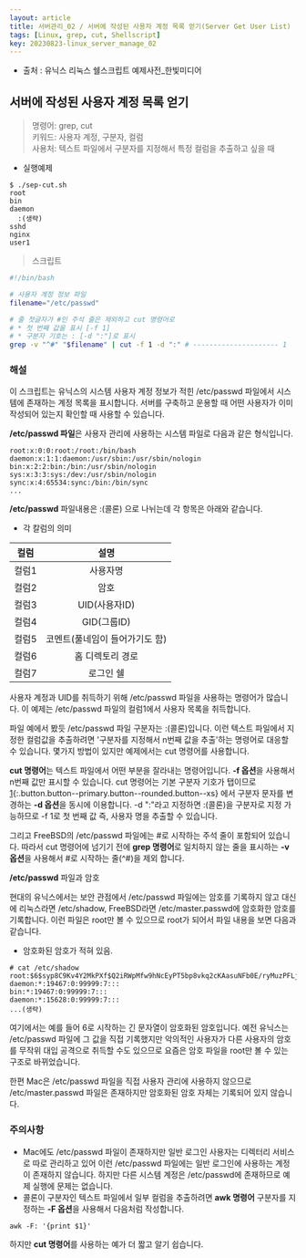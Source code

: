 ```yaml
---
layout: article
title: 서버관리_02 / 서버에 작성된 사용자 계정 목록 얻기(Server Get User List)
tags: [Linux, grep, cut, Shellscript]
key: 20230823-linux_server_manage_02 
---
```


- 출처 : 유닉스 리눅스 쉘스크립트 예제사전_한빛미디어

## 서버에 작성된 사용자 계정 목록 얻기

> 명령어: grep, cut  
> 키워드: 사용자 계정, 구분자, 컬럼  
> 사용처: 텍스트 파일에서 구분자를 지정해서 특정 컬럼을 추출하고 싶을 때  

- 실행예제

```
$ ./sep-cut.sh
root
bin
daemon
  :(생략)
sshd
nginx
user1
```

> 스크립트

 ```bash
#!/bin/bash

# 사용자 계정 정보 파일
filename="/etc/passwd"

# 줄 첫글자가 #인 주석 줄은 제외하고 cut 명령어로
# * 첫 번째 값을 표시 [-f 1]
# * 구분자 기호는 : [-d ":"]로 표시
grep -v "^#" "$filename" | cut -f 1 -d ":" # --------------------- 1
```

### **해설**

이 스크립트는 유닉스의 시스템 사용자 계정 정보가 적힌 /etc/passwd 파일에서 시스템에 존재하는 계정 목록을 표시합니다. 서버를 구축하고 운용할 때 어떤 사용자가 이미 작성되어 있는지 확인할 때 사용할 수 있습니다.



**/etc/passwd 파일**은 사용자 관리에 사용하는 시스템 파일로 다음과 같은 형식입니다.

```
root:x:0:0:root:/root:/bin/bash
daemon:x:1:1:daemon:/usr/sbin:/usr/sbin/nologin
bin:x:2:2:bin:/bin:/usr/sbin/nologin
sys:x:3:3:sys:/dev:/usr/sbin/nologin
sync:x:4:65534:sync:/bin:/bin/sync
...
```

**/etc/passwd** 파일내용은 :(콜론) 으로 나뉘는데 각 항목은 아래와 같습니다.

- 각 칼럼의 의미

| 컬럼 | 설명 |
|:--------:|:--------:|
|컬럼1|사용자명|
|컬럼2|암호|
|컬럼3|UID(사용자ID)|
|컬럼4|GID(그룹ID)|
|컬럼5|코멘트(풀네임이 들어가기도 함)|
|컬럼6|홈 디렉토리 경로|
|컬럼7|로그인 쉘|

사용자 계정과 UID를 취득하기 위해 /etc/passwd 파일을 사용하는 명령어가 많습니다. 이 예제는 /etc/passwd 파일의 컬럼1에서 사용자 목록을 취득합니다.

파일 예에서 봤듯 /etc/passwd 파일 구분자는 :(콜론)입니다. 이런 텍스트 파일에서 지정한 컬럼값을 추출하려면 '구분자를 지정해서 n번째 값을 추출'하는 명령어로 대응할 수 있습니다. 몇가지 방법이 있지만 예제에서는 cut 명령어를 사용합니다.

**cut 명령어**는 텍스트 파일에서 어떤 부분을 잘라내는 명령어입니다. **-f 옵션**을 사용해서 n번째 값만 표시할 수 있습니다. cut 명령어는 기본 구분자 기호가 탭이므로 [1](#){:.button.button--primary.button--rounded.button--xs} 에서 구분자 문자를 변경하는 **-d 옵션**을 동시에 이용합니다. -d ":"라고 지정하면 :(콜론)을 구분자로 지정 가능하므로 -f 1로 첫 번째 값 즉, 사용자 명을 추출할 수 있습니다.

그리고 FreeBSD의 /etc/passwd 파일에는 #로 시작하는 주석 줄이 포함되어 있습니다. 따라서 cut 명령어에 넘기기 전에 **grep 명령어**로 일치하지 않는 줄을 표시하는 **-v 옵션**을 사용해서 #로 시작하는 줄(^#)을 제외 합니다.

**/etc/passwd** 파일과 암호

현대의 유닉스에서는 보안 관점에서 /etc/passwd 파일에는 암호를 기록하지 않고 대신에 리눅스라면 /etc/shadow, FreeBSD라면 /etc/master.passwd에 암호화한 암호를 기록합니다. 이런 파일은 root만 볼 수 있으므로 root가 되어서 파일 내용을 보면 다음과 같습니다.

- 암호화된 암호가 적혀 있음.

```
# cat /etc/shadow
root:$6$syp8C9Kv4Y2MkPXf$Q2iRWpMfw9hNcEyPT5bp8vkq2cKAasuNFb0E/ryMuzPFLjhwN2XuOV6ONB3WAhGfi3eWEVZcBqCk38puOJeSM1:19474:0:99999:7:::
daemon:*:19467:0:99999:7:::
bin:*:19467:0:99999:7:::
daemon:*:15628:0:99999:7:::
...(생략)
```

여기에서는 예를 들어 $6$로 시작하는 긴 문자열이 암호화된 암호입니다. 예전 유닉스는 /etc/passwd 파일에 그 값을 직접 기록했지만 악의적인 사용자가 다른 사용자의 암호를 무작위 대입 공격으로 취득할 수도 있으므로 요즘은 암호 파일을 root만 볼 수 있는 구조로 바뀌었습니다.

한편 Mac은 /etc/passwd 파일을 직접 사용자 관리에 사용하지 않으므로 /etc/master.passwd 파일은 존재하지만 암호화된 암호 자체는 기록되어 있지 않습니다.

### **주의사항**

- Mac에도 /etc/passwd 파일이 존재하지만 일반 로그인 사용자는 디렉터리 서비스로 따로 관리하고 있어 이런 /etc/passwd 파일에는 일반 로그인에 사용하는 계정이 존재하지 않습니다. 하지만 다른 시스템 계정은 /etc/passwd에 존재하므로 예제 실행에 문제는 없습니다.
- 콜론이 구분자인 텍스트 파일에서 일부 컬럼을 추출하려면 **awk 명령어** 구분자를 지정하는 **-F 옵션**을 사용해서 다음처럼 작성합니다.

```
awk -F: '{print $1}'
```

하지만 **cut 명령어**를 사용하는 예가 더 짧고 알기 쉽습니다.